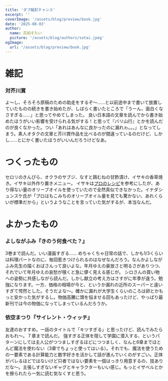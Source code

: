 ```yaml
---
title: 'ダブ酩酊チャンス'
excerpt: ''
coverImage: '/assets/blog/preview/book.jpg'
date: '2025-08-03'
author:
  name: 花初そたい
  picture: '/assets/blog/authors/sotai.jpeg'
ogImage:
  url: '/assets/blog/preview/book.jpg'
---
```

# 雑記
### 対芥川賞
よ～し、そろそろ原稿のための助走をするぞ～……と以前途中まで書いて放置していたものの続きを書き始めたが、しばらく書いたところで「うーん、面白くなさすぎる……」と思ってやめてしまった。
良い日本語の文章を読んでから書き始めたほうがいい影響を受けられる気がする！と思って『バリ山行』とかを読んだのが良くなかった。つい「あれはあんなに良かったのに漏れゎ。。。」となってしまう。素人オタクの文章と芥川賞作品を比べるのが間違っているのだけど、しかし……とにかく書いたほうがいいんだろうけどなあ。

# つくったもの
セロリのきんぴら、オクラのサブジ、なすと鶏むねの甘酢漬け、イサキの香草焼き。イサキ以外作り置きメニュー。
イサキは[プロのレシピ](https://youtu.be/I8FtBCv98f4?si=ACy_e3X3GzEYR4Ez)を参考にしたが、あり得ない量のオリーブオイルを使っていたので全然真似できなかった。イナダシュンスケ氏が「プロはもこみちのオリーブオイル量を見ても驚かない、あれくらいが標準だから」というようなことを言っていた気がするが、本当なんだ。

# よかったもの
### よしながふみ『きのう何食べた？』
3巻まで読んだ。いい漫画すぎる……
めちゃくちゃ日常の話で、しかも1/3くらいは料理パートなのに、毎回惹きつけられるのはなぜなんだろう。なんかよしながふみ先生の描くおばさんって良いよな。年月ゆえの豪放さと明るさがありつつ、それでいて年月ゆえの哀愁が覗くと急に儚く見える感じが。
シロさんの買い物への姿勢に共感しながら読んだ。しかし献立の考え方はさすがに年季が違う。勉強になります。一方、価格の相場が今と、というか漏れの近所のスーパーと違いすぎて愕然とした。そうだよな～。確かに漏れが大学生くらいのころは卵とかもっと安かった気がするし。物価高騰に頭を悩ませる回もあったけど、やっぱり最新刊では今の物価になってしまっているんだろうか。

### 依空まつり『サイレント・ウィッチ』
友達のおすすめ。一話のタイトルで「キツすぎる」と思ったけど、読んでみたらおもれ～。７章まで読んだ。
強すぎる正体を隠して学園に潜入する、というパターンにしては主人公がつつましすぎるほどにつつましく、なんと6章までほとんど魔法を使わない（3章でちょっと使ってはいる）。それでも、魔法を使うための一要素である計算能力と数字好きを活かして話が進んでいくのがすごい。正体がバレるほどではないけど只者ではない要素を一個はっきり用意するの、技ありだな～。主張しすぎないギャグとキャラクターもいい感じ。もっとイザベルとかを擦られたら一気に読む気なくすと思う。